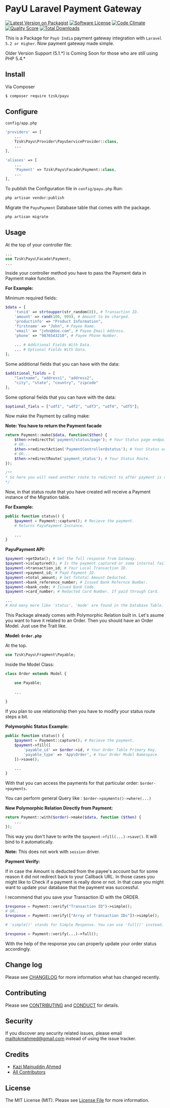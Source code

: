 # PayU Laravel Payment Gateway

[![Latest Version on Packagist][ico-version]][link-packagist]
[![Software License][ico-license]](LICENSE.md)
[![Code Climate](https://codeclimate.com/github/tzsk/payu/badges/gpa.svg)](https://codeclimate.com/github/tzsk/payu)
[![Quality Score][ico-code-quality]][link-code-quality]
[![Total Downloads][ico-downloads]][link-downloads]

This is a Package for `PayU India` payment gateway integration with 
`Laravel 5.2 or Higher`. Now payment gateway made simple.

Older Version Support (5.1.\*) is Coming Soon for those who are still using PHP 5.4.\*
## Install

Via Composer

``` bash
$ composer require tzsk/payu
```

## Configure

` config/app.php `
```php
'providers' => [
    ...
    Tzsk\Payu\Provider\PayuServiceProvider::class,
    ...
],

'aliases' => [
    ...
    'Payment' => Tzsk\Payu\Facade\Payment::class,
    ...
],
```

To publish the Configuration file in `config/payu.php` Run:
```bash
php artisan vendor:publish
```

Migrate the `PayuPayment` Database table that comes with the package.
```bash
php artisan migrate
```

## Usage
At the top of your controller file:
```php
...
use Tzsk\Payu\Facade\Payment;
...
```

Inside your controller method you have to pass the Payment data in Payment make function.

**For Example:**

Minimum required fields:
``` php
$data = [
    'txnid' => strtoupper(str_random(8)), # Transaction ID.
    'amount' => rand(100, 999), # Amount to be charged.
    'productinfo' => "Product Information",
    'firstname' => "John", # Payee Name.
    'email' => "john@doe.com", # Payee Email Address.
    'phone' => "9876543210", # Payee Phone Number.
    
    ... # Additional Fields With Data.
    ... # Optional Fields With Data.
];
```
Some additional fields that you can have with the data:
```php
$additional_fields = [
    "lastname", "address1", "address2", 
    "city", "state", "country", "zipcode"
];
```
Some optional fields that you can have with the data:
```php
$optional_fiels = ["udf1", "udf2", "udf3", "udf4", "udf5"];
``` 

Now make the Payment by calling make:

**Note: You have to return the Payment facade**
```php
return Payment::make($data, function($then) {
    $then->redirectTo('payment/status/page'); # Your Status page endpoint.
    # OR...
    $then->redirectAction('PaymentController@status'); # Your Status action.
    # OR...
    $then->redirectRoute('payment_status'); # Your Status Route.
}); 
    
/**
* So here you will need another route to redirect to after payment is done.
*/

```

Now, in that status route that you have created will receive a Payment 
instance of the Migration table.

**For Example:**
```php
public function status() {
    $payment = Payment::capture(); # Recieve the payment.
    # Returns PayuPayment Instance.
    
    ...
}
```

**PayuPayment API:**
```php
$payment->getData(); # Get the full response from Gateway.
$payment->isCaptured(); # Is the payment captured or some internal failure occured.
$payment->transaction_id; # Your Local Transaction ID.
$payment->payment_id; # PayU Payment ID.
$payment->total_amount; # Get Tototal Amount Deducted.
$payment->bank_reference_number; # Issued Bank Refernce Number.
$payment->bank_code; # Issued Bank Code.
$payment->card_number; # Redacted Card Number. If paid through Card.

...
# And many more like 'status', 'mode' are found in the Database Table.
```

This Package already comes with Polymorphic Relation built in.
Let's asume you want to have it related to an Order. Then you should have
an Order Model. Just use the Trait like.

**Model: `Order.php`**

At the top.
```php
use Tzsk\Payu\Fragment\Payable;
```

Inside the Model Class:
```php
class Order extends Model {

    use Payable;
    
    ...
    
}
```

If you plan to use relationship then you have to modify your status route steps a bit.

**Polymorphic Status Example:**
```php
public function status() {
    $payment = Payment::capture(); # Recieve the payment.
    $payment->fill([
        'payable_id' => $order->id, # Your Order Table Primary Key.
        'payable_type' => 'App\Order', # Your Order Model Namespace.
    ])->save();
    
    ...
}
```
With that you can access the payments for that particular order: `$order->payments`.

You can perform general Query like : `$order->payments()->where(...)`

**New Polymorphic Relation Directly from Payment:**

```php
return Payment::with($order)->make($data, function ($then) {
    ...
});
```

This way you don\'t have to write the `$payment->fill(...)->save()`. It will bind to it automatically.

**Note:** This does not work with `session` driver.



**Payment Verify:**

If in case the Amount is deducted from the payee's account but for some reason
it did not redirect back to your Callback URL. In those cases you might like to
Check if a payment is really done or not. In that case you might want to update
your database that the payment was successful.

I recommend that you save your Transaction ID with the ORDER.

```php
$response = Payment::verify("Transaction ID")->simple();
# OR..
$response = Payment::verify(["Array of Transaction IDs"])->simple();

# 'simple()' stands for Simple Response. You can use 'full()' instead.

$response = Payment::verify(...)->full();
```

With the help of the response you can properly update your order status accordingly.

## Change log

Please see [CHANGELOG](CHANGELOG.md) for more information what has changed recently.

## Contributing

Please see [CONTRIBUTING](CONTRIBUTING.md) and [CONDUCT](CONDUCT.md) for details.

## Security

If you discover any security related issues, please email mailtokmahmed@gmail.com instead of using the issue tracker.

## Credits

- [Kazi Mainuddin Ahmed][link-author]
- [All Contributors][link-contributors]

## License

The MIT License (MIT). Please see [License File](LICENSE.md) for more information.

[ico-version]: https://img.shields.io/packagist/v/tzsk/payu.svg?style=flat-square
[ico-license]: https://img.shields.io/badge/license-MIT-brightgreen.svg?style=flat-square
[ico-travis]: https://img.shields.io/travis/tzsk/payu/master.svg?style=flat-square
[ico-scrutinizer]: https://img.shields.io/scrutinizer/coverage/g/tzsk/payu.svg?style=flat-square
[ico-code-quality]: https://img.shields.io/scrutinizer/g/tzsk/payu.svg?style=flat-square
[ico-downloads]: https://img.shields.io/packagist/dt/tzsk/payu.svg?style=flat-square

[link-packagist]: https://packagist.org/packages/tzsk/payu
[link-travis]: https://travis-ci.org/tzsk/payu
[link-scrutinizer]: https://scrutinizer-ci.com/g/tzsk/payu/code-structure
[link-code-quality]: https://scrutinizer-ci.com/g/tzsk/payu
[link-downloads]: https://packagist.org/packages/tzsk/payu
[link-author]: https://github.com/tzsk
[link-contributors]: ../../contributors
